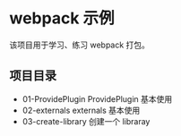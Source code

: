 # webpack 示例

该项目用于学习、练习 webpack 打包。

## 项目目录

- 01-ProvidePlugin ProvidePlugin 基本使用
- 02-externals externals 基本使用
- 03-create-library 创建一个 libraray

